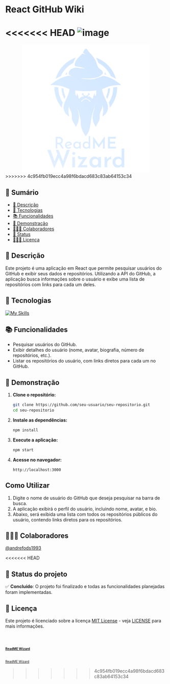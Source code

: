 # React GitHub Wiki

<<<<<<< HEAD
![image]()
=======
<div align="center">
<img src="https://github.com/andrefods1993/ReadME_Wizard/blob/main/public/assets/images/ReadMEWizard.png" width="400" />
</div>
>>>>>>> 4c954fb019ecc4a98f6bdacd683c83ab64153c34

## 📎 Sumário

-   [📝 Descrição](#description)
-   [🔧 Tecnologias](#skills)
-   [📚 Funcionalidades](#functionalities)
-   [🚀 Demonstração](#demo)
-   [🧑🏾‍💻 Colaboradores](#contributor)
-   [🎯 Status](#status)
-   [🧑🏾‍💻 Licença](#license)

<h2 id="description">📝 Descrição</h2>

Este projeto é uma aplicação em React que permite pesquisar usuários do GitHub e exibir seus dados e repositórios. Utilizando a API do GitHub, a aplicação busca informações sobre o usuário e exibe uma lista de repositórios com links para cada um deles.

<h2 id="skills">🔧 Tecnologias</h2>

[![My Skills](https://skillicons.dev/icons?i=css,html,js,npm,react)](https://skillicons.dev)

<h2 id="functionalities">📚 Funcionalidades</h2>

- Pesquisar usuários do GitHub.
- Exibir detalhes do usuário (nome, avatar, biografia, número de repositórios, etc.).
- Listar os repositórios do usuário, com links diretos para cada um no GitHub.

<h2 id="demo">🚀 Demonstração</h2>

1. **Clone o repositório:**

   ```bash
   git clone https://github.com/seu-usuario/seu-repositorio.git
   cd seu-repositorio
   ```

2. **Instale as dependências:**

   ```bash
   npm install
   ```

3. **Execute a aplicação:**

   ```bash
   npm start
   ```

4. **Acesse no navegador:**

   ```
   http://localhost:3000
   ```

## Como Utilizar

1. Digite o nome de usuário do GitHub que deseja pesquisar na barra de busca.
2. A aplicação exibirá o perfil do usuário, incluindo nome, avatar, e bio.
3. Abaixo, será exibida uma lista com todos os repositórios públicos do usuário, contendo links diretos para os repositórios.

<h2 id="contributor">🧑🏾‍💻 Colaboradores</h2>

[@andrefods1993](https://github.com/andrefods1993)

<<<<<<< HEAD
<h2 id="status">🎯 Status do projeto</h2>

✅ **Concluído**: O projeto foi finalizado e todas as funcionalidades planejadas foram implementadas.

<h2 id="license">📄 Licença</h2>

Este projeto é licenciado sobre a licença [MIT License](https://opensource.org/licenses/MIT) - veja [LICENSE](LICENSE) para mais informações.

<span style="font-size: 10px;"> [ReadME Wizard](https://github.com/andrefods1993) </span>
=======
<span style="font-size: 10px;"> [ReadME Wizard](https://github.com/andrefods1993) </span>
>>>>>>> 4c954fb019ecc4a98f6bdacd683c83ab64153c34

